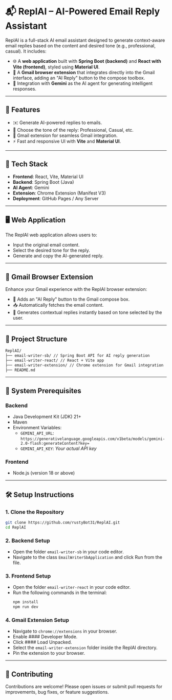 # 📬 ReplAI – AI-Powered Email Reply Assistant

ReplAI is a full-stack AI email assistant designed to generate context-aware email replies based on the content and desired tone (e.g., professional, casual). It includes:

- 🌐 A **web application** built with **Spring Boot (backend)** and **React with Vite (frontend)**, styled using **Material UI**.
- 🧩 A **Gmail browser extension** that integrates directly into the Gmail interface, adding an "AI Reply" button to the compose toolbox.
- 🤖 Integration with **Gemini** as the AI agent for generating intelligent responses.

---

## 🚀 Features

- ✉️ Generate AI-powered replies to emails.
- 🎯 Choose the tone of the reply: Professional, Casual, etc.
- 🧩 Gmail extension for seamless Gmail integration.
- ⚡ Fast and responsive UI with **Vite** and **Material UI**.

---

## 🧠 Tech Stack

- **Frontend**: React, Vite, Material UI  
- **Backend**: Spring Boot (Java)  
- **AI Agent**: Gemini  
- **Extension**: Chrome Extension (Manifest V3)  
- **Deployment**: GitHub Pages / Any Server  

---

## 🖥️ Web Application

The ReplAI web application allows users to:
- Input the original email content.
- Select the desired tone for the reply.
- Generate and copy the AI-generated reply.

---

## 📎 Gmail Browser Extension

Enhance your Gmail experience with the ReplAI browser extension:
- 🔘 Adds an "AI Reply" button to the Gmail compose box.
- 📥 Automatically fetches the email content.
- 🤖 Generates contextual replies instantly based on tone selected by the user.

---

## 📂 Project Structure

```bash
ReplAI/
├── email-writer-sb/ // Spring Boot API for AI reply generation
├── email-writer-react/ // React + Vite app
├── email-writer-extension/ // Chrome extension for Gmail integration
├── README.md
```

---

## 🧰 System Prerequisites

### Backend
- Java Development Kit (JDK) 21+
- Maven
- Environment Variables:
  - `GEMINI_API_URL`: `https://generativelanguage.googleapis.com/v1beta/models/gemini-2.0-flash:generateContent?key=`
  - `GEMINI_API_KEY`: *Your actual API key*

### Frontend
- Node.js (version 18 or above)

---

## 🛠️ Setup Instructions

### 1. Clone the Repository
```bash
git clone https://github.com/rustyBot31/ReplAI.git
cd ReplAI
```

### 2. Backend Setup
- Open the folder `email-writer-sb` in your code editor.
- Navigate to the class `EmailWriterSbApplication` and click Run from the file.

### 3. Frontend Setup
- Open the folder `email-writer-react` in your code editor.
- Run the following commands in the terminal:
  ```bash
  npm install
  npm run dev
  ```

### 4. Gmail Extension Setup
- Navigate to `chrome://extensions` in your browser.
- Enable #### Developer Mode.
- Click #### Load Unpacked.
- Select the `email-writer-extension` folder inside the ReplAI directory.
- Pin the extension to your browser.

---

## 🙌 Contributing
Contributions are welcome! Please open issues or submit pull requests for improvements, bug fixes, or feature suggestions.
